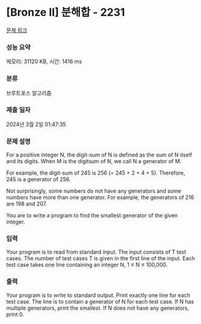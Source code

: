 # [Bronze II] 분해합 - 2231 

[문제 링크](https://www.acmicpc.net/problem/2231) 

### 성능 요약

메모리: 31120 KB, 시간: 1416 ms

### 분류

브루트포스 알고리즘

### 제출 일자

2024년 3월 2일 01:47:35

### 문제 설명

<p>For a positive integer N, the digit-sum of N is defined as the sum of N itself and its digits. When M is the digitsum of N, we call N a generator of M.</p>

<p>For example, the digit-sum of 245 is 256 (= 245 + 2 + 4 + 5). Therefore, 245 is a generator of 256.</p>

<p>Not surprisingly, some numbers do not have any generators and some numbers have more than one generator. For example, the generators of 216 are 198 and 207.</p>

<p>You are to write a program to find the smallest generator of the given integer.</p>

### 입력 

 <p>Your program is to read from standard input. The input consists of T test cases. The number of test cases T is given in the first line of the input. Each test case takes one line containing an integer N, 1 ≤ N ≤ 100,000.</p>

### 출력 

 <p>Your program is to write to standard output. Print exactly one line for each test case. The line is to contain a generator of N for each test case. If N has multiple generators, print the smallest. If N does not have any generators, print 0.</p>

